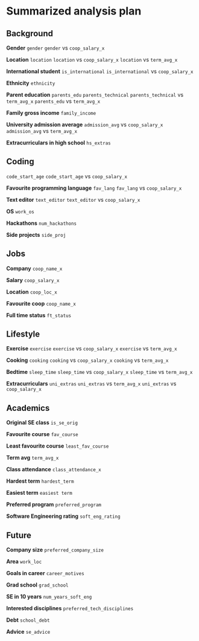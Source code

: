 # Summarized analysis plan

## Background

**Gender**
`gender`
`gender` vs `coop_salary_x`

**Location**
`location`
`location` vs `coop_salary_x`
`location` vs `term_avg_x`

**International student**
`is_international`
`is_international` vs `coop_salary_x`

**Ethnicity**
`ethnicity`

**Parent education**
`parents_edu`
`parents_technical`
`parents_technical` vs `term_avg_x`
`parents_edu` vs `term_avg_x`

**Family gross income**
`family_income`

**University admission average**
`admission_avg` vs `coop_salary_x`
`admission_avg` vs `term_avg_x`

**Extracurriculars in high school**
`hs_extras`


## Coding

`code_start_age`
`code_start_age` vs `coop_salary_x`

**Favourite programming language**
`fav_lang`
`fav_lang` vs `coop_salary_x`

**Text editor**
`text_editor`
`text_editor` vs `coop_salary_x`

**OS**
`work_os`

**Hackathons**
`num_hackathons`

**Side projects**
`side_proj`


## Jobs

**Company**
`coop_name_x`

**Salary**
`coop_salary_x`

**Location**
`coop_loc_x`

**Favourite coop**
`coop_name_x`

**Full time status**
`ft_status`


## Lifestyle

**Exercise**
`exercise`
`exercise` vs `coop_salary_x`
`exercise` vs `term_avg_x`

**Cooking**
`cooking`
`cooking` vs `coop_salary_x`
`cooking` vs `term_avg_x`

**Bedtime**
`sleep_time`
`sleep_time` vs `coop_salary_x`
`sleep_time` vs `term_avg_x`

**Extracurriculars**
`uni_extras`
`uni_extras` vs `term_avg_x`
`uni_extras` vs `coop_salary_x`


## Academics

**Original SE class**
`is_se_orig`

**Favourite course**
`fav_course`

**Least favourite course**
`least_fav_course`

**Term avg**
`term_avg_x`

**Class attendance**
`class_attendance_x`

**Hardest term**
`hardest_term`

**Easiest term**
`easiest term`

**Preferred program**
`preferred_program`

**Software Engineering rating**
`soft_eng_rating`


## Future

**Company size**
`preferred_company_size`

**Area**
`work_loc`

**Goals in career**
`career_motives`

**Grad school**
`grad_school`

**SE in 10 years**
`num_years_soft_eng`

**Interested disciplines**
`preferred_tech_disciplines`

**Debt**
`school_debt`

**Advice**
`se_advice`
